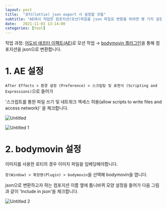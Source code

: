```yaml
---
layout: post
title:  "로티(lottie) json export 시 설정할 것들"
subtitle: "AE에서 작업한 컴포지션(모션)파일을 json 파일로 변환을 하려면 몇 가지 설정을 바꿔야할 필요가 있습니다. 컴포지션에 특히 이미지가 들어간 경우 이미지 임베딩을 해야지 개발이 쉬워집니다."
date:   2021-11-03 13:14:00
categories: [tool]
---
```


작업 과정:
[어도비 애프터 이펙트(AE)](https://www.adobe.com/kr/products/aftereffects.html)로 모션 작업 → [bodymovin 플러그인](https://exchange.adobe.com/creativecloud.details.12557.bodymovin.html)을 통해 컴포지션을 json으로 변환합니다.

# 1. AE 설정

`After Effects > 환경 설정 (Preference) > 스크립팅 및 표현식 (Scripting and Expressions)`으로 들어가 

'스크립트를 통한 파일 쓰기 및 네트워크 엑세스 허용(allow scripts to write files and access network)' 을 체크합니다.

![Untitled](https://user-images.githubusercontent.com/48819383/140011552-2c04f2e2-9979-417e-ade7-d4d1af62459a.png)

![Untitled 1](https://user-images.githubusercontent.com/48819383/140011541-e9038f94-b041-4089-9933-8d2172eb0913.png)

# 2. bodymovin 설정

이미지를 사용한 로티의 경우 이미지 파일을 임베딩해야합니다.

`창(Window) > 확장명(Plugin) > bodymovin`을 선택해 bodymovin을 엽니다.

json으로 변환하고자 하는 컴포지션 이름 옆에 톱니바퀴 모양 설정을 들어가 다음 그림과 같이 'Include in json'을 체크합니다.

![Untitled 2](https://user-images.githubusercontent.com/48819383/140011545-38e048ae-e4a8-4574-88fb-9c471ded5fee.png)